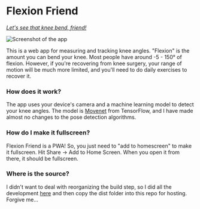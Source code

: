 # Flexion Friend

[_Let's see that knee bend, friend!_](https://skortchmark9.github.io/flexion-friend/)

![Screenshot of the app](screenshot.png)

This is a web app for measuring and tracking knee angles. "Flexion" is the amount you can bend your knee. Most people have around -5 - 150° of flexion. However, if you're recovering from knee surgery, your range of motion will be much more limited, and you'll need to do daily exercises to recover it.

### How does it work?
The app uses your device's camera and a machine learning model to detect your knee angles. The model is [Movenet](https://www.tensorflow.org/hub/tutorials/movenet) from TensorFlow, and I have made almost no changes to the pose detection algorithms.

### How do I make it fullscreen?
Flexion Friend is a PWA! So, you just need to "add to homescreen" to make it fullscreen. Hit Share -> Add to Home Screen. When you open it from there, it should be fullscreen.

### Where is the source?
I didn't want to deal with reorganizing the build step, so I did all the development [here](https://github.com/skortchmark9/tfjs-models/tree/flexion-friend/pose-detection/demos/live_video) and then copy the dist folder into this repo for hosting. Forgive me...
